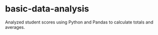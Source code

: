 # basic-data-analysis
Analyzed student scores using Python and Pandas to calculate totals and averages.

